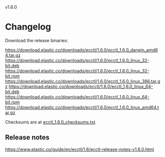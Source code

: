 v1.6.0

# Changelog

Download the release binaries:

<https://download.elastic.co/downloads/ecctl/1.6.0/ecctl_1.6.0_darwin_amd64.tar.gz>
<https://download.elastic.co/downloads/ecctl/1.6.0/ecctl_1.6.0_linux_32-bit.deb>
<https://download.elastic.co/downloads/ecctl/1.6.0/ecctl_1.6.0_linux_32-bit.rpm>
<https://download.elastic.co/downloads/ecctl/1.6.0/ecctl_1.6.0_linux_386.tar.gz>
<https://download.elastic.co/downloads/ecctl/1.6.0/ecctl_1.6.0_linux_64-bit.deb>
<https://download.elastic.co/downloads/ecctl/1.6.0/ecctl_1.6.0_linux_64-bit.rpm>
<https://download.elastic.co/downloads/ecctl/1.6.0/ecctl_1.6.0_linux_amd64.tar.gz>

Checksums are at [ecctl_1.6.0_checksums.txt](https://download.elastic.co/downloads/ecctl/1.6.0/ecctl_1.6.0_checksums.txt).

## Release notes

<https://www.elastic.co/guide/en/ecctl/1.6/ecctl-release-notes-v1.6.0.html>
